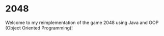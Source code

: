 # 2048
Welcome to my reimplementation of the game 2048 using Java and OOP (Object Oriented Programming)!
